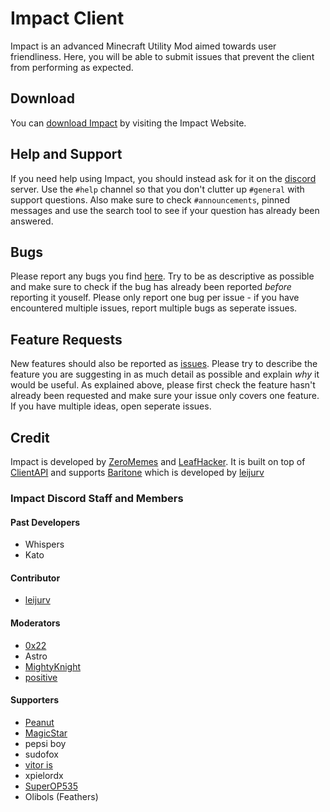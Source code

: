 # Impact Client

Impact is an advanced Minecraft Utility Mod aimed towards user friendliness.
Here, you will be able to submit issues that prevent the client from performing as expected.

## Download

You can [download Impact][download] by visiting the Impact Website.

## Help and Support

If you need help using Impact, you should instead ask for it on the [discord] server. Use the `#help` channel so that you don't clutter up `#general` with support questions. Also make sure to check `#announcements`, pinned messages and use the search tool to see if your question has already been answered.

## Bugs

Please report any bugs you find [here][issues]. Try to be as descriptive as possible and make sure to check if the bug has already been reported _before_ reporting it youself. Please only report one bug per issue - if you have encountered multiple issues, report multiple bugs as seperate    issues.

## Feature Requests

New features should also be reported as [issues]. Please try to describe the feature you are suggesting in as much detail as possible and explain _why_ it would be useful. As explained above, please first check the feature hasn't already been requested and make sure your issue only covers one feature. If you have multiple ideas, open seperate issues.

## Credit

   Impact is developed by [ZeroMemes] and [LeafHacker]. It is built on top of [ClientAPI] and supports [Baritone] which is developed by [leijurv]

### Impact Discord Staff and Members

#### Past Developers

* Whispers 
* Kato

#### Contributor <!-- A.K.A GPG signed commits from a user w/o write access in a private repository. Nice! -->

* [leijurv]

#### Moderators

* [0x22]          
* Astro           
* [MightyKnight]  
* [positive]      

#### Supporters

* [Peanut]
* [MagicStar]      
* pepsi boy        
* sudofox
* [vitor is]       
* xpielordx        
* [SuperOP535]
* Olibols (Feathers)


<!--info not bothered to add (for peanut only)
Big Contributor to Impact, Developer of Future
Helper and Contributor to Impact
Very active helper and supporter on the discord
Helper and Supporter on Discord and Github
Long term member on discord, active member and contributor
| Really early contributor, Emotional Support 
| The pepsi god
 One of the oldest Contributors, not active anymore
 | Very active Helper on Discord and Github
  -->

<!-- External links -->
[website]: https://impactdevelopment.github.io
[download]: https://impactdevelopment.github.io/#download
[discord]: https://discord.gg/YFhR2Ab

<!-- GitHub links -->
[issues]: https://github.com/ImpactDevelopment/ImpactClient/issues
[ClientAPI]: https://github.com/ImpactDevelopment/ClientAPI
[Baritone]: https://github.com/cabaletta/baritone

<!-- Users -->
[ZeroMemes]: https://github.com/ZeroMemes
[LeafHacker]: https://github.com/LeafHacker
[leijurv]: https://github.com/leijurv

[Peanut]: https://github.com/zPeanut
[MagicStar]: https://github.com/MagicStarIsntGay
[vitor is]: https://github.com/VitorISs
[MightyKnight]: https://github.com/MightyKnight
[positive]: https://github.com/hugohindi
[0x22]: https://github.com/0-x-2-2
[SuperOP535]: https://github.com/SuperOP535
